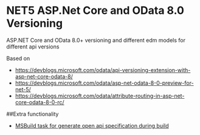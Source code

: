 # NET5 ASP.Net Core and OData 8.0 Versioning

ASP.NET Core and OData 8.0+ versioning and different edm models for different api versions

Based on 
- https://devblogs.microsoft.com/odata/api-versioning-extension-with-asp-net-core-odata-8/
- https://devblogs.microsoft.com/odata/asp-net-odata-8-0-preview-for-net-5/
- https://devblogs.microsoft.com/odata/attribute-routing-in-asp-net-core-odata-8-0-rc/

##Extra functionality
- [MSBuild task for generate open api specification during build](https://github.com/StennGroup/stenn-aspnetcore-versioning/tree/master/src/Stenn.AspNetCore.Versioning.MSBuild.Swashbuckle) 
